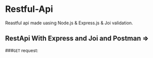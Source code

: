 # Restful-Api
Reastful api made uasing Node.js &amp; Express.js &amp; Joi validation.

## RestApi With Express and Joi and Postman =>

###`GET` request:
